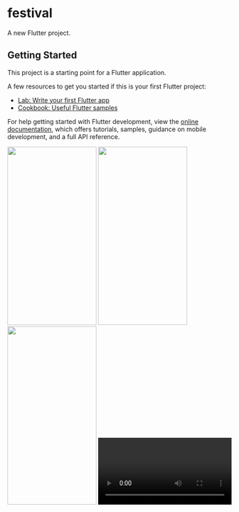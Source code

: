 # festival

A new Flutter project.

## Getting Started

This project is a starting point for a Flutter application.

A few resources to get you started if this is your first Flutter project:

- [Lab: Write your first Flutter app](https://docs.flutter.dev/get-started/codelab)
- [Cookbook: Useful Flutter samples](https://docs.flutter.dev/cookbook)

For help getting started with Flutter development, view the
[online documentation](https://docs.flutter.dev/), which offers tutorials,
samples, guidance on mobile development, and a full API reference.

<p>
  <img src="https://github.com/rutvik4940/festival_app/assets/153794371/0a100af9-4763-498a-be74-140a3caf68ac"
   height="400px" width="200px"/>
   <img src="https://github.com/rutvik4940/festival_app/assets/153794371/bc73a237-48ed-4101-9b8d-d11f554dfcec"
   height="400px" width="200px"/>
   <img src="https://github.com/rutvik4940/festival_app/assets/153794371/67cecec7-f202-4e56-b055-3f3bbd1f9664"
   height="400px" width="200px"/>
 <video>
https://github.com/rutvik4940/festival_app/assets/153794371/3829808b-fa25-4ea9-8b3c-0767d008a8b3
 </video> 
</p>
